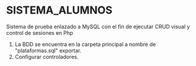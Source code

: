 # SISTEMA_ALUMNOS
Sistema de prueba enlazado a MySQL con el fin de ejecutar CRUD visual y control de sesiones en Php 


1. La BDD se encuentra en la carpeta principal a nombre de "plataformas.sql" exportar.
2. Configurar controladores.
